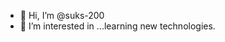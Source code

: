 - 👋 Hi, I’m @suks-200
- 👀 I’m interested in ...learning new technologies.  

<!---
suks-200/suks-200 is a ✨ special ✨ repository because its `README.md` (this file) appears on your GitHub profile.
You can click the Preview link to take a look at your changes.
--->

